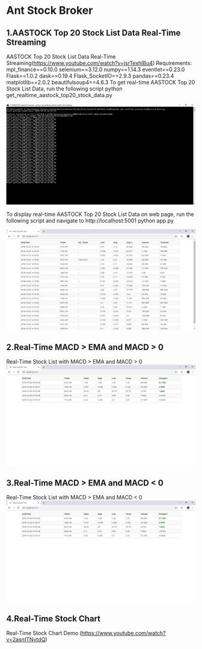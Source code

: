 # Ant Stock Broker

## 1.AASTOCK Top 20 Stock List Data Real-Time Streaming 
AASTOCK Top 20 Stock List Data Real-Time Streaming(https://www.youtube.com/watch?v=jsrTexhlBu4)
Requirements:
	mpl_finance==0.10.0
	selenium==3.12.0
	numpy==1.14.3
	eventlet==0.23.0
	Flask==1.0.2
	dask==0.19.4
	Flask_SocketIO==2.9.3
	pandas==0.23.4
	matplotlib==2.0.2
	beautifulsoup4==4.6.3
To get real-time AASTOCK Top 20 Stock List Data, run the following script
	python get_realtime_aastock_top20_stock_data.py

![Getting AASTOCK top 20 Stock List Data](docs/Getting_AASTOCK_Top20_Stock_List_Data.png)

To display real-time AASTOCK Top 20 Stock List Data on web page, run the following script and 
navigate to http://localhost:5001
	python app.py

![AASTOCK top 20 Stock List Data real-time Streaming results](docs/Top20.png)

## 2.Real-Time MACD > EMA and MACD > 0
Real-Time Stock List with MACD > EMA and MACD > 0
![real-time MACD > EMA and MACD > 0 results](docs/MACD_EMA1.png)

## 3.Real-Time MACD > EMA and MACD < 0
Real-Time Stock List with MACD > EMA and MACD < 0
![real-time MACD > EMA and MACD < 0 results](docs/MACD_EMA2.png)

## 4.Real-Time Stock Chart
Real-Time Stock Chart Demo (https://www.youtube.com/watch?v=2asnITNytdQ)

